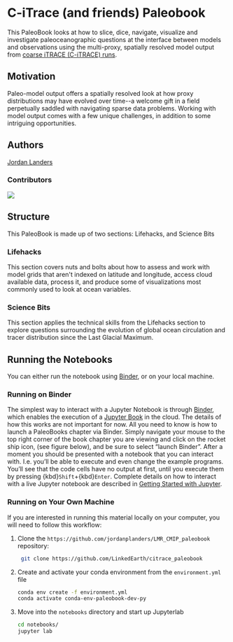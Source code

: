 # C-iTrace (and friends) Paleobook

This PaleoBook looks at how to slice, dice, navigate, visualize and investigate paleoceanographic questions at the interface between models and observations using the multi-proxy, spatially resolved model output from [coarse iTRACE (C-iTRACE) runs](https://sites.google.com/colorado.edu/citrace). 

## Motivation

Paleo-model output offers a spatially resolved look at how proxy distributions may have evolved over time--a welcome gift in a field perpetually saddled with navigating sparse data problems. Working with model output comes with a few unique challenges, in addition to some intriguing opportunities. 

## Authors

[Jordan Landers](@jordanplanders)

### Contributors

<a href="https://github.com/linked.earth/citrace_paleobook/graphs/contributors">
  <img src="https://contrib.rocks/image?repo=linked.earth/citrace_paleobook" />
</a>

## Structure

This PaleoBook is made up of two sections: Lifehacks, and Science Bits

### Lifehacks

This section covers nuts and bolts about how to assess and work with model grids that aren't indexed on latitude and longitude, access cloud available data, process it, and produce some of visualizations most commonly used to look at ocean variables.

### Science Bits

This section applies the technical skills from the Lifehacks section to explore questions surrounding the evolution of global ocean circulation and tracer distribution since the Last Glacial Maximum. 

## Running the Notebooks

You can either run the notebook using [Binder](https://mybinder.org/), or on your local machine.

### Running on Binder

The simplest way to interact with a Jupyter Notebook is through
[Binder](https://mybinder.org/), which enables the execution of a
[Jupyter Book](https://jupyterbook.org) in the cloud. The details of how this works are not
important for now. All you need to know is how to launch a PaleoBooks chapter via Binder. Simply navigate your mouse to
the top right corner of the book chapter you are viewing and click
on the rocket ship icon, (see figure below), and be sure to select
“launch Binder”. After a moment you should be presented with a
notebook that you can interact with. I.e. you’ll be able to execute
and even change the example programs. You’ll see that the code cells
have no output at first, until you execute them by pressing
{kbd}`Shift`\+{kbd}`Enter`. Complete details on how to interact with
a live Jupyter notebook are described in [Getting Started with
Jupyter](https://foundations.projectpythia.org/foundations/getting-started-jupyter.html).

### Running on Your Own Machine

If you are interested in running this material locally on your computer, you will need to follow this workflow:

1. Clone the `https://github.com/jordanplanders/LMR_CMIP_paleobook` repository:

   ```bash
    git clone https://github.com/LinkedEarth/citrace_paleobook
   ```

1. Create and activate your conda environment from the `environment.yml` file
   ```bash
   conda env create -f environment.yml
   conda activate conda-env-paleobook-dev-py
   ```
1. Move into the `notebooks` directory and start up Jupyterlab
   ```bash
   cd notebooks/
   jupyter lab
   ```
